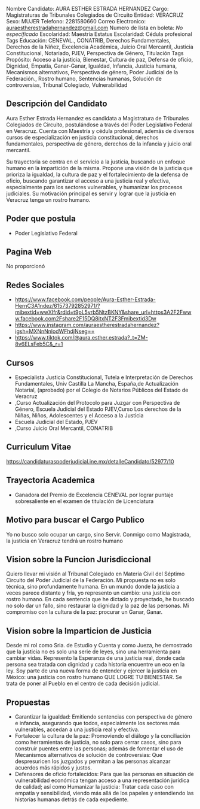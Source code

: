 Nombre Candidato: AURA ESTHER ESTRADA HERNANDEZ
Cargo: Magistraturas de Tribunales Colegiados de Circuito
Entidad: VERACRUZ
Sexo: MUJER
Telefono: 2281580660
Correo Electronico: auraestherestradahernandez@gmail.com
Numero de lista en boleta: *No especificado*
Escolaridad: Maestría
Estatus Escolaridad: Cédula profesional
Tags Educación: CENEVAL., CONATRIB, Derechos Fundamentales, Derechos de la Niñez, Excelencia Académica, Juicio Oral Mercantil, Justicia Constitucional, Notariado, PJEV, Perspectiva de Género, Titulación
Tags Propósito: Acceso a la justicia, Bienestar, Cultura de paz, Defensa de oficio, Dignidad, Empatía, Ganar-Ganar, Igualdad, Infancia, Justicia humana, Mecanismos alternativos, Perspectiva de género, Poder Judicial de la Federación., Rostro humano, Sentencias humanas, Solución de controversias, Tribunal Colegiado, Vulnerabilidad


## Descripción del Candidato 

Aura Esther Estrada Hernandez es candidata a Magistratura de Tribunales Colegiados de Circuito, postulándose a través del Poder Legislativo Federal en Veracruz. Cuenta con Maestría y cédula profesional, además de diversos cursos de especialización en justicia constitucional, derechos fundamentales, perspectiva de género, derechos de la infancia y juicio oral mercantil. 

Su trayectoria se centra en el servicio a la justicia, buscando un enfoque humano en la impartición de la misma. Propone una visión de la justicia que prioriza la igualdad, la cultura de paz y el fortalecimiento de la defensa de oficio, buscando garantizar el acceso a una justicia real y efectiva, especialmente para los sectores vulnerables, y humanizar los procesos judiciales.  Su motivación principal es servir y lograr que la justicia en Veracruz tenga un rostro humano.


## Poder que postula

- Poder Legislativo Federal


## Pagina Web

No proporcionó


## Redes Sociales

- https://www.facebook.com/people/Aura-Esther-Estrada-HernC3A1ndez/61573792852971/?mibextid=wwXIfr&rdid=t9pL5vrb5NtzBKNY&share_url=https3A2F2Fwww.facebook.com2Fshare2F15DQ8itxNT2F3Fmibextid3Dw
- https://www.instagram.com/auraestherestradahernandez?igsh=MXNnNnlodWFhdjNseg==
- https://www.tiktok.com/@aura.esther.estrada?_t=ZM-8v6ELsFeb5C&_r=1


## Cursos

- Especialista Justicia Constitucional, Tutela e Interpretación de Derechos Fundamentales, Univ Castilla La Mancha, España,de Actualización Notarial, (aprobado) por el Colegio de Notarios Públicos del Estado de Veracruz
- ,Curso Actualización del Protocolo para Juzgar con Perspectiva de Género, Escuela Judicial del Estado PJEV,Curso Los derechos de la Niñas, Niños, Adolescentes y el Acceso a la Justicia
- Escuela Judicial del Estado, PJEV
- ,Curso Juicio Oral Mercantil, CONATRIB


## Curriculum Vitae

https://candidaturaspoderjudicial.ine.mx/detalleCandidato/52977/10


## Trayectoria Academica

- Ganadora del Premio de Excelencia CENEVAL por lograr puntaje sobresaliente en el examen de titulación de Licenciatura


## Motivo para buscar el Cargo Publico

Yo no busco solo ocupar un cargo, sino Servir. Conmigo como Magistrada, la justicia en Veracruz tendrá un rostro humano


## Vision sobre la Funcion Jurisdiccional

Quiero llevar mi visión al Tribunal Colegiado en Materia Civil del Séptimo Circuito del Poder Judicial de la Federación. Mi propuesta no es solo técnica, sino profundamente humana. En un mundo donde la justicia a veces parece distante y fría, yo represento un cambio: una justicia con rostro humano. En cada sentencia que he dictado y proyectado, he buscado no solo dar un fallo, sino restaurar la dignidad y la paz de las personas. Mi compromiso con la cultura de la paz: procurar un Ganar, Ganar.


## Vision sobre la Imparticion de Justicia

Desde mi rol como Sria. de Estudio y Cuenta y como Jueza, he demostrado que la justicia no es solo una serie de leyes, sino una herramienta para cambiar vidas. Represento la Esperanza de una justicia real, donde cada persona sea tratada con dignidad y cada historia encuentre un eco en la ley. Soy parte de una nueva forma de entender y ejercer la justicia en México: una justicia con rostro humano QUE LOGRE TU BIENESTAR. Se trata de poner al Pueblo en el centro de cada decisión judicial.


## Propuestas

- Garantizar la igualdad: Emitiendo sentencias con perspectiva de género e infancia, asegurando que todos, especialmente los sectores más vulnerables, accedan a una justicia real y efectiva.
- Fortalecer la cultura de la paz: Promoviendo el diálogo y la conciliación como herramientas de justicia, no solo para cerrar casos, sino para construir puentes entre las personas; además de fomentar el uso de Mecanismos alternativos de solución de controversias: Que despresuricen los juzgados y permitan a las personas alcanzar acuerdos más rápidos y justos.
- Defensores de oficio fortalecidos: Para que las personas en situación de vulnerabilidad económica tengan acceso a una representación jurídica de calidad; así como Humanizar la justicia: Tratar cada caso con empatía y sensibilidad, viendo más allá de los papeles y entendiendo las historias humanas detrás de cada expediente.

